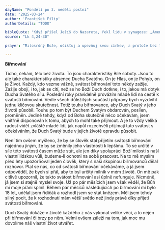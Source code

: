 ```yaml
---
dayName: "Pondělí po 3. neděli postní"
date: "2025-03-24"
author: 'František Filip'
authorDetails: "TODO"

bibleQuote: "Když přišel Ježíš do Nazareta, řekl lidu v synagoze: „Amen, pravím vám: Žádný prorok není vítaný ve svém domově. Říkám vám podle pravdy: Mnoho vdov bylo v izraelském národě za dnů Eliášových, kdy se nebe zavřelo na tři léta a šest měsíců a nastal velký hlad po celé zemi; ale k žádné z nich nebyl poslán Eliáš, jen k vdově do Sarepty v Sidónsku. A mnoho malomocných bylo v izraelském národě za proroka Elizea, ale nikdo z nich nebyl očištěn, jenom Náman ze Sýrie.“ Když to slyšeli, všichni v synagoze vzplanuli hněvem. Zvedli se, vyhnali ho ven z města a vedli až na sráz hory, na níž bylo vystavěno jejich město, aby ho srazili dolů. On však prošel jejich středem a ubíral se dál."
source: "Lk 4,24-30"

prayer: "Milosrdný Bože, očišťuj a upevňuj svou církev, a protože bez tvé pomoci neobstojí, stále ji veď svou milostí. Prosíme o to skrze tvého Syna…"

---
```


**Biřmování**

Ticho, čekání, tělo bez života. To jsou charakteristiky Bílé soboty. Jsou to ale také charakteristiky absence Ducha Svatého. On je Hlas, on je Pohyb, on je Život. Každý, kdo vezme vážně, svátost biřmování toto někdy zažije. Zažije obojí, i to, jak se cítí, než se ho Boží Duch dotkne, i to, jakou má dotyk Ducha Svatého sílu. Poslední roky pravidelně provázím mladé lidi na cestě k svátosti biřmování. Vedle všech důležitých součástí přípravy bych vyzdvihl jednu klíčovou skutečnost. Totiž touhu biřmovance, aby Duch Svatý v jeho životě působil. Touhu po tom být Duchem Svatým obdarován, posílen, proměněn. Jedině tehdy, když od Boha skutečně něco očekávám, jsem vnitřně disponován k tomu, abych to mohl také přijmout. A je to vždy veliká radost vidět zvláště mladé lidi, jak napůl rozechvělí přijímají tuto svátost s očekáváním, že Duch Svatý bude v jejich životě opravdu působit.

Není tím ovšem myšleno, že by se člověk stal přijetím svátosti biřmování najednou jiným, že by se změnily jeho vlastnosti k lepšímu. To se určitě v síle této svátosti časem může stát, ale jen díky spolupráci Boží milosti s naší vlastní lidskou vůlí, budeme-li ochotni na sobě pracovat. Na to mě myslím před lety upozorňoval jeden člověk, který s naší skupinou biřmovanců dělal rozhovor. Ptal se nás, co od svátosti biřmování očekáváme, a já jsem odpověděl, že bych si přál, aby to byl určitý milník v mém životě. On mě pak citlivě upozornil, že takto svátost biřmování asi úplně nefunguje. Nicméně, já jsem si stejně myslel svoje. Už po pár měsících jsem však věděl, že Bůh mi moje přání splnil. Během pár měsíců následujících po biřmování mi bylo 18 let, udělal jsem řidičák a rozhodl jsem se stát knězem. Měl jsem tehdy silný pocit, že k rozhodnutí mám větší světlo než jindy právě díky přijetí svátosti biřmování.

Duch Svatý dokáže v životě každého z nás vykonat veliké věci, a to nejen při biřmování či brzy po něm. Velmi ovšem záleží na tom, jak moc mu dovolíme náš vlastní život utvářet.

